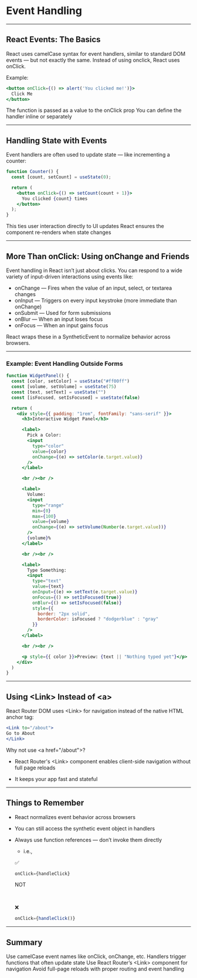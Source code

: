 # Event Handling

---

## React Events: The Basics

React uses camelCase syntax for event handlers, similar to standard DOM events — but not exactly the same. Instead of using <span class="codeSnip">onclick</span>, React uses <span class="codeSnip">onClick</span>.

Example:

```jsx
<button onClick={() => alert('You clicked me!')}>
  Click Me
</button>
```

The function is passed as a value to the <span class="codeSnip">onClick</span> prop
You can define the handler inline or separately

---

## Handling State with Events

Event handlers are often used to update state — like incrementing a counter:

```jsx
function Counter() {
  const [count, setCount] = useState(0);

  return (
    <button onClick={() => setCount(count + 1)}>
      You clicked {count} times
    </button>
  );
}
```

This ties user interaction directly to UI updates
React ensures the component re-renders when state changes

---

## More Than onClick: Using onChange and Friends

Event handling in React isn’t just about clicks. You can respond to a wide variety of input-driven interactions using events like:

<div class="bullet1">

- <span class="codeSnip">onChange</span> — Fires when the value of an input, select, or textarea changes  
- <span class="codeSnip">onInput</span> — Triggers on every input keystroke (more immediate than <span class="codeSnip">onChange</span>)  
- <span class="codeSnip">onSubmit</span> — Used for form submissions  
- <span class="codeSnip">onBlur</span> — When an input loses focus  
- <span class="codeSnip">onFocus</span> — When an input gains focus  

</div>

React wraps these in a <span class="codeSnip">SyntheticEvent</span> to normalize behavior across browsers.

---

### Example: Event Handling Outside Forms

```jsx
function WidgetPanel() {
  const [color, setColor] = useState("#ff00ff")
  const [volume, setVolume] = useState(75)
  const [text, setText] = useState("")
  const [isFocused, setIsFocused] = useState(false)

  return (
    <div style={{ padding: "1rem", fontFamily: "sans-serif" }}>
      <h3>Interactive Widget Panel</h3>

      <label>
        Pick a Color:
        <input
          type="color"
          value={color}
          onChange={(e) => setColor(e.target.value)}
        />
      </label>

      <br /><br />

      <label>
        Volume:
        <input
          type="range"
          min={0}
          max={100}
          value={volume}
          onChange={(e) => setVolume(Number(e.target.value))}
        />
        {volume}%
      </label>

      <br /><br />

      <label>
        Type Something:
        <input
          type="text"
          value={text}
          onInput={(e) => setText(e.target.value)}
          onFocus={() => setIsFocused(true)}
          onBlur={() => setIsFocused(false)}
          style={{
            border: "2px solid",
            borderColor: isFocused ? "dodgerblue" : "gray"
          }}
        />
      </label>

      <br /><br />

      <p style={{ color }}>Preview: {text || "Nothing typed yet"}</p>
    </div>
  )
}
```

---

## Using &lt;Link&gt; Instead of &lt;a&gt;

React Router DOM uses &lt;Link&gt; for navigation instead of the native HTML anchor tag:

```jsx
<Link to="/about">
Go to About
</Link>
```

Why not use &lt;a href="/about"&gt;?

<div class="bullet1">

- React Router's <span class="codeSnip">&lt;Link&gt;</span> component enables client-side navigation without full page reloads

- It keeps your app fast and stateful

</div>

---

## Things to Remember

<div class="bullet1">

- React normalizes event behavior across browsers
- You can still access the synthetic event object in handlers
- Always use function references — don’t invoke them directly
  - i.e., 
  
  ✅
  ```jsx
  onClick={handleClick}
  ```

  NOT  
  
  <br>

  ❌
  ```jsx
  onClick={handleClick()}
  ```

</div>

---

## Summary

Use camelCase event names like <span class="codeSnip">onClick</span>, <span class="codeSnip">onChange</span>, etc.
Handlers trigger functions that often update state
Use React Router’s <span class="codeSnip">&lt;Link&gt;</span> component for navigation
Avoid full-page reloads with proper routing and event handling
